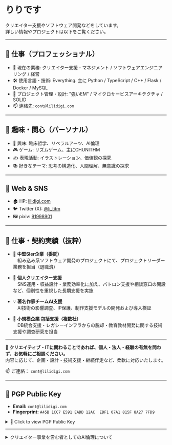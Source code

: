 # りりです

クリエイター支援やソフトウェア開発などをしています。  
詳しい情報やプロジェクトは以下をご覧ください。

---

## 💼 仕事（プロフェッショナル）

- 🔧 現在の業務: クリエイター支援・マネジメント / ソフトウェアエンジニアリング / 経営
- 🛠 使用言語・技術: Everything. 主に Python / TypeScript / C++ / Flask / Docker / MySQL
- 📂 プロジェクト管理・設計: "強いEM" / マイクロサービスアーキテクチャ / SOLID
- 📫 連絡先: `cont@lilidigi.com`

---

## 🌱 趣味・関心（パーソナル）

- 💬 興味: 臨床哲学、リベラルアーツ、AI倫理
- 🎮 ゲーム: リズムゲーム、主にCHUNITHM
- ✍️ 表現活動: イラストレーション、価値観の探究
- 📚 好きなテーマ: 思考の構造化、人間理解、無意識の探求

---

## 📡 Web & SNS

- 🏠 HP: [lilidigi.com](http://lilidigi.com)
- 🐦 Twitter (X): [@li_titm](https://x.com/i/user/1391798453995401222)
- 🖼 pixiv: [91998901](https://www.pixiv.net/users/91998901)

---

## 📄 仕事・契約実績（抜粋）

- 📌 **中堅SIer企業（委託）**  
　組み込み系ソフトウェア開発のプロジェクトにて、プロジェクトリーダー業務を担当（退職済）

- 🧭 **個人クリエイター支援**  
　SNS運用・収益設計・業務効率化に加え、パトロン支援や相談窓口の開設など、個別性を重視した長期支援を実施

- 💡 **著名作家チームAI支援**  
　AI技術の影響調査、IP保護、制作支援モデルの開発および導入検証

- 💼 **小規模企業 包括支援（複数社）**  
　DB統合支援・レガシーインフラからの脱却・教育教材開発に関する技術支援や調査研究を担当

---

🤝 **クリエイティブ・ITに関わることであれば、個人・法人・経験の有無を問わず、お気軽にご相談ください。**  
内容に応じて、企画・設計・技術支援・継続伴走など、柔軟に対応いたします。

📫 ご連絡： `cont@lilidigi.com`

---

## 🔐 PGP Public Key

- **Email:** `cont@lilidigi.com`
- **Fingerprint:** `A45B 1CC7 E591 EADD 12AC  EDF1 07A1 815F 8A27 7FD9`

<details>
<summary>🔐 Click to view PGP Public Key</summary>
  
```
-----BEGIN PGP PUBLIC KEY BLOCK-----
xjMEaAE7sRYJKwYBBAHaRw8BAQdAfaXGy0LnxXQNH17rhHCtpmt11K+lEuY4lVUW
WYvxF0vNJ0xpbGx5IERpZ2l0YWwgY29udC4gPGNvbnRAbGlsaWRpZ2kuY29tPsKT
BBMWCgA7AhsDBQsJCAcCAiICBhUKCQgLAgQWAgMBAh4HAheAFiEEpFscx+WR6t0S
rO3xB6GBX4onf9kFAmgBO9MACgkQB6GBX4onf9nroQD/fhThLvJB56qv60tPhyMz
kKqir4eJLnpRm3KX/FBOALABAIpOrL5xnoNDJQJj19vD/CiyKeONAh4S+JlsSYSn
wL4FzjMEaAE7zBYJKwYBBAHaRw8BAQdAzroXF8+dJmp50/UE76kcDLPaemGvh4XG
bArTXGk6KL3CfgQYFgoAJhYhBKRbHMflkerdEqzt8QehgV+KJ3/ZBQJoATvMAhsg
BQkFpMekAAoJEAehgV+KJ3/ZlN0BAJLOBbKXYxg/Ei/7fK95BIXgW/VQTIf55CW2
jwpxj4l6AP0ZhdalXQliS0F4kPO8lp0JxkWyQ07Ift7guhvyHSuQAs4zBGgBO8QW
CSsGAQQB2kcPAQEHQPrrmJav8/q9lLGAR5qxi52gQ4N0hwbq6AP1DDVMxnj+wsA1
BBgWCgAmFiEEpFscx+WR6t0SrO3xB6GBX4onf9kFAmgBO8QCGwIFCQWkx6wAgQkQ
B6GBX4onf9l2IAQZFgoAHRYhBBW3MKuLPext+/o60SfqlUJcci36BQJoATvEAAoJ
ECfqlUJcci362+AA/AwO79B64DeLIAdvq/GCWKybmyQ2QQli4M+D+AeOG2KXAP9n
RwZ6rdSC9ozEGeIpMf29jcm4LPl03B4ryrtKzJDlAeykAQDFHkxjxh3OeSrXEkCx
Br2yg2ueg+A9aFqvZTPmmI3rrgEAkUwAKzLwSW1zWdiUjEyPbkd92Es05mDse5q+
ON4v0wbOOARoATuxEgorBgEEAZdVAQUBAQdAJxxZ8kshczIgHgdq/kzf8IvTtQh2
lJBA2R4WXFz+mQwDAQgHwn4EGBYKACYWIQSkWxzH5ZHq3RKs7fEHoYFfiid/2QUC
aAE7sQIbDAUJBaVwfwAKCRAHoYFfiid/2cztAQCQakVgwSUwJMhDfjTQEUfivui6
e8GNWA+a3JXi84b+RQEA2tAx2CF15eMV4IEV2lgZI+raJ32Lml/vt9p4Jm4bRw8=
=Fu3D
-----END PGP PUBLIC KEY BLOCK-----
```

</details>

---

<details>
<summary>クリエイター事業を営む者としてのAI倫理について</summary>

私は、創作とは「人の心」——すなわち心境・価値観・感情・意思など——の発露から、表現として形になるまでの全プロセスだと考えています。

近年（2023〜）進展してきたAI技術は、その高度な表現力ゆえに、人間の「心の代替」と見なされることが増え、特に多くのクリエイターに強い不安を与えてきました。

そのため、多くのクリエイターたちは今や、ただ作品を発表するだけでなく、自らの心の信ぴょう性を証明するかのように、
- AIに対するスタンスの明示
- 制作意図の明文化
- ときには抗議活動や沈黙という形での意思表示
- もしくは、作品の品質そのもので全てを語ること  

などを迫られるようになりました。

結果として、「誰の顔も見えない匿名性の高いインターネット空間」において、  
人は**何を信じればいいのか、あるいは信じること自体を諦めるか**という選択に晒されています。

それによってか「自分は誰かにどう思われているのか」「創作活動を続ける資格があるのか」  
そんな不安を抱えながら活動している方が、今、少なくないと感じています。

そのような時代において、私は**一人ひとりのクリエイターに真摯に向き合い、その人にとって最善と思える提案を届けること**を、自分の立場として貫いていこうと考えています。

クリエイターにはさまざまな価値観があります。

- 自身の作品をAIのような「制御不能な、不気味な存在」に関与させたくない方もいれば
- AIを使いこなしつつも、その審美眼と判断に一切の迷いなく、自信をもって創作に活かしている方もいます

私は、**どのような思想を持ち、どのようなツールを使っていようと、その人の信念を等しく大切にしたい**と思っています。  
相性や価値観の違いはもちろんあるかもしれませんが、私はすべての人に対して、**最後まで誠実でありたい**と願っています。

以上になります。

Lilly Digital cont. 代表

</details>

